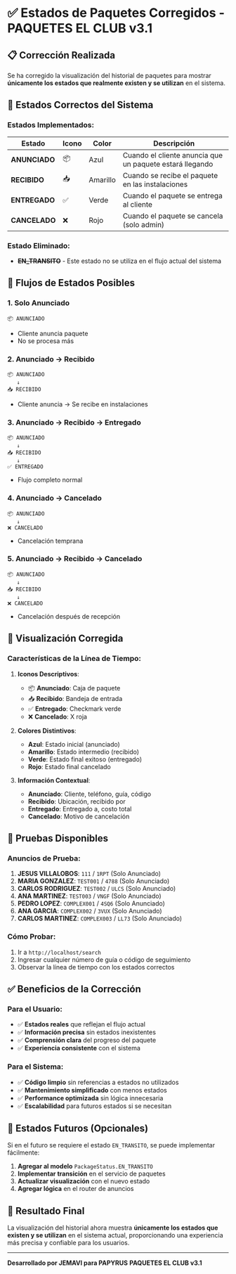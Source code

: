 # ✅ Estados de Paquetes Corregidos - PAQUETES EL CLUB v3.1

## 📋 Corrección Realizada

Se ha corregido la visualización del historial de paquetes para mostrar **únicamente los estados que realmente existen y se utilizan** en el sistema.

## 🎯 Estados Correctos del Sistema

### **Estados Implementados:**

| Estado | Icono | Color | Descripción |
|--------|-------|-------|-------------|
| **ANUNCIADO** | 📦 | Azul | Cuando el cliente anuncia que un paquete estará llegando |
| **RECIBIDO** | 📥 | Amarillo | Cuando se recibe el paquete en las instalaciones |
| **ENTREGADO** | ✅ | Verde | Cuando el paquete se entrega al cliente |
| **CANCELADO** | ❌ | Rojo | Cuando el paquete se cancela (solo admin) |

### **Estado Eliminado:**
- ~~**EN_TRANSITO**~~ - Este estado no se utiliza en el flujo actual del sistema

## 🔄 Flujos de Estados Posibles

### **1. Solo Anunciado**
```
📦 ANUNCIADO
```
- Cliente anuncia paquete
- No se procesa más

### **2. Anunciado → Recibido**
```
📦 ANUNCIADO
   ↓
📥 RECIBIDO
```
- Cliente anuncia → Se recibe en instalaciones

### **3. Anunciado → Recibido → Entregado**
```
📦 ANUNCIADO
   ↓
📥 RECIBIDO
   ↓
✅ ENTREGADO
```
- Flujo completo normal

### **4. Anunciado → Cancelado**
```
📦 ANUNCIADO
   ↓
❌ CANCELADO
```
- Cancelación temprana

### **5. Anunciado → Recibido → Cancelado**
```
📦 ANUNCIADO
   ↓
📥 RECIBIDO
   ↓
❌ CANCELADO
```
- Cancelación después de recepción

## 🎨 Visualización Corregida

### **Características de la Línea de Tiempo:**

1. **Iconos Descriptivos**:
   - 📦 **Anunciado**: Caja de paquete
   - 📥 **Recibido**: Bandeja de entrada
   - ✅ **Entregado**: Checkmark verde
   - ❌ **Cancelado**: X roja

2. **Colores Distintivos**:
   - **Azul**: Estado inicial (anunciado)
   - **Amarillo**: Estado intermedio (recibido)
   - **Verde**: Estado final exitoso (entregado)
   - **Rojo**: Estado final cancelado

3. **Información Contextual**:
   - **Anunciado**: Cliente, teléfono, guía, código
   - **Recibido**: Ubicación, recibido por
   - **Entregado**: Entregado a, costo total
   - **Cancelado**: Motivo de cancelación

## 🧪 Pruebas Disponibles

### **Anuncios de Prueba:**
1. **JESUS VILLALOBOS**: `111` / `1RPT` (Solo Anunciado)
2. **MARIA GONZALEZ**: `TEST001` / `4788` (Solo Anunciado)
3. **CARLOS RODRIGUEZ**: `TEST002` / `ULCS` (Solo Anunciado)
4. **ANA MARTINEZ**: `TEST003` / `VNGF` (Solo Anunciado)
5. **PEDRO LOPEZ**: `COMPLEX001` / `4SQ6` (Solo Anunciado)
6. **ANA GARCIA**: `COMPLEX002` / `3VUX` (Solo Anunciado)
7. **CARLOS MARTINEZ**: `COMPLEX003` / `LL73` (Solo Anunciado)

### **Cómo Probar:**
1. Ir a `http://localhost/search`
2. Ingresar cualquier número de guía o código de seguimiento
3. Observar la línea de tiempo con los estados correctos

## ✅ Beneficios de la Corrección

### **Para el Usuario:**
- ✅ **Estados reales** que reflejan el flujo actual
- ✅ **Información precisa** sin estados inexistentes
- ✅ **Comprensión clara** del progreso del paquete
- ✅ **Experiencia consistente** con el sistema

### **Para el Sistema:**
- ✅ **Código limpio** sin referencias a estados no utilizados
- ✅ **Mantenimiento simplificado** con menos estados
- ✅ **Performance optimizada** sin lógica innecesaria
- ✅ **Escalabilidad** para futuros estados si se necesitan

## 🔮 Estados Futuros (Opcionales)

Si en el futuro se requiere el estado `EN_TRANSITO`, se puede implementar fácilmente:

1. **Agregar al modelo** `PackageStatus.EN_TRANSITO`
2. **Implementar transición** en el servicio de paquetes
3. **Actualizar visualización** con el nuevo estado
4. **Agregar lógica** en el router de anuncios

## 🎉 Resultado Final

La visualización del historial ahora muestra **únicamente los estados que existen y se utilizan** en el sistema actual, proporcionando una experiencia más precisa y confiable para los usuarios.

---

**Desarrollado por JEMAVI para PAPYRUS**
**PAQUETES EL CLUB v3.1**
